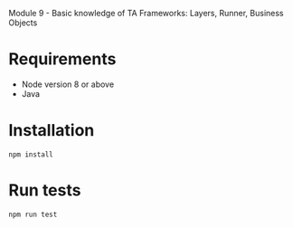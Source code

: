 Module 9 - Basic knowledge of  TA Frameworks: Layers, Runner, Business Objects

# Requirements

+ Node version 8 or above
+ Java

# Installation
````
npm install
````
# Run tests
````
npm run test
````